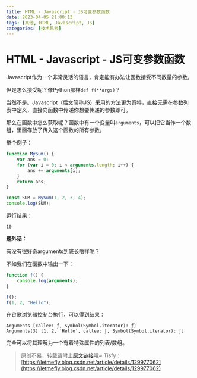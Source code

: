 ```yaml
---
title: HTML - Javascript - JS可变参数函数
date: 2023-04-05 21:00:13
tags: [其他, HTML, Javascript, JS]
categories: [技术思考]
---
```


# HTML - Javascript - JS可变参数函数

Javascript作为一个非常灵活的语言，肯定能有办法让函数接受不同数量的参数。

但是怎么接受呢？像Python那样```def f(**args)```？

当然不是。Javascript（后文简称JS）采用的方法更为奇特，直接无需在参数列表中定义，直接向函数中传递你想要传递的参数即可。

那么在函数中怎么获取呢？函数中有一个变量叫```arguments```，可以把它当作一个数组，里面存放了传入这个函数的所有参数。

举个例子：

```javascript
function MySum() {
    var ans = 0;
    for (var i = 0; i < arguments.length; i++) {
        ans += arguments[i];
    }
    return ans;
}

const SUM = MySum(1, 2, 3, 4);
console.log(SUM);
```

运行结果：

```
10
```

**题外话：**

有没有很好奇arguments到底长啥样呢？

不如我们在函数中输出一下：

```javascript
function f() {
    console.log(arguments);
}

f();
f(1, 2, "Hello");
```

在谷歌浏览器控制台执行，可以得到结果：

```
Arguments [callee: ƒ, Symbol(Symbol.iterator): ƒ]
Arguments(3) [1, 2, 'Hello', callee: ƒ, Symbol(Symbol.iterator): ƒ]
```

完全可以将其理解为一个有着特殊属性的列表/数组。

> 原创不易，转载请附上[原文链接](https://blog.letmefly.xyz/2023/04/05/Other-HTML-Javascript-variableParamaterFunction)哦~
> Tisfy：[https://letmefly.blog.csdn.net/article/details/129977062](https://letmefly.blog.csdn.net/article/details/129977062)
